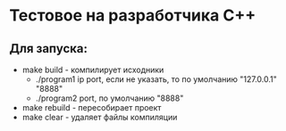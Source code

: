 # Тестовое на разработчика C++

## Для запуска:
- make build - компилирует исходники
	- ./program1 ip port, если не указать, то по умолчанию "127.0.0.1" "8888"
	- ./program2 port, по умолчанию "8888"
- make rebuild - пересобирает проект
- make clear - удаляет файлы компиляции
